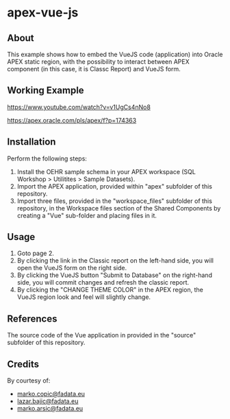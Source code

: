 # apex-vue-js

## About

This example shows how to embed the VueJS code (application) into Oracle APEX static region, with the possibility to interact between APEX component (in this case, it is Classc Report) and VueJS form.

## Working Example

https://www.youtube.com/watch?v=v1UgCs4nNo8

https://apex.oracle.com/pls/apex/f?p=174363

## Installation

Perform the following steps:

1. Install the OEHR sample schema in your APEX workspace (SQL Workshop > Utilitites > Sample Datasets).
2. Import the APEX application, provided within "apex" subfolder of this repository.
3. Import three files, provided in the "workspace_files" subfolder of this repository, in the Workspace files section of the Shared Components by creating a "Vue" sub-folder and placing files in it.

## Usage

1. Goto page 2.
2. By clicking the link in the Classic report on the left-hand side, you will open the VueJS form on the right side.
3. By clicking the VueJS button "Submit to Database" on the right-hand side, you will commit changes and refresh the classic report.
4. By clicking the "CHANGE THEME COLOR" in the APEX region, the VueJS region look and feel will slightly change.

## References

The source code of the Vue application in provided in the "source" subfolder of this repository.

## Credits

By courtesy of:
* marko.copic@fadata.eu
* lazar.bajic@fadata.eu
* marko.arsic@fadata.eu
